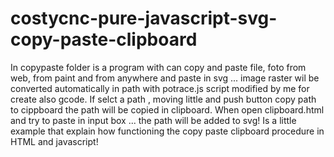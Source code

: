 # costycnc-pure-javascript-svg-copy-paste-clipboard
In copypaste folder is a program with can copy and paste file, foto from web, from paint and from anywhere and paste in svg ... image raster wil be converted automatically in path with potrace.js script modified by me for create also gcode. If selct a path , moving little and push button copy path to cippboard the path will be copied in clipboard.
When open clipboard.html and try to paste in input box ... the path will be added to svg!
Is a little example that explain how functioning the copy paste clipboard procedure in HTML and javascript!
